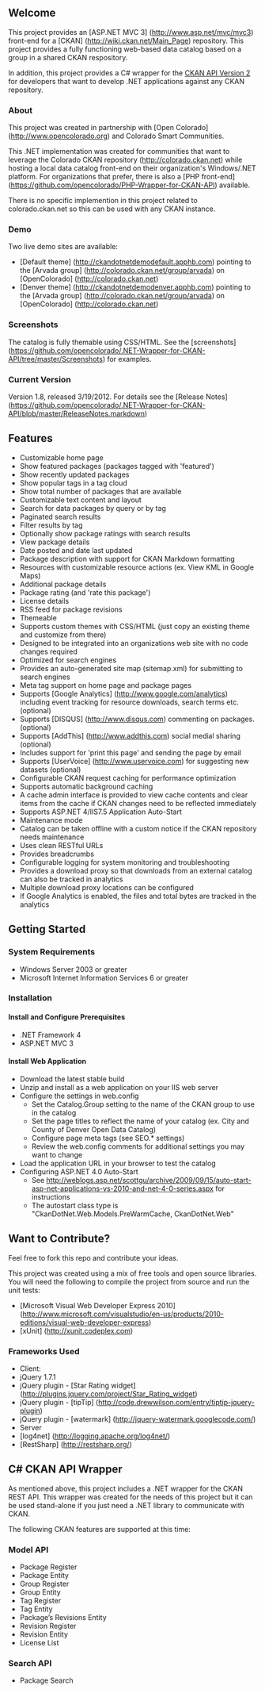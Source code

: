 ## Welcome
This project provides an [ASP.NET MVC 3] (http://www.asp.net/mvc/mvc3) front-end for a 
[CKAN] (http://wiki.ckan.net/Main_Page) repository.  This project provides
a fully functioning web-based data catalog based on a group in a shared CKAN respository.

In addition, this project provides a C# wrapper for the [CKAN API Version 2][1] for developers
that want to develop .NET applications against any CKAN repository.

### About
This project was created in partnership with [Open Colorado] (http://www.opencolorado.org) and 
Colorado Smart Communities.  

This .NET implementation was created for communities that want to leverage the Colorado CKAN 
repository (http://colorado.ckan.net) while hosting a local data catalog front-end on their organization's
Windows/.NET platform.  For organizations that prefer, there is also 
a [PHP front-end] (https://github.com/opencolorado/PHP-Wrapper-for-CKAN-API) available.

There is no specific implemention in this project related to colorado.ckan.net so this can be
used with any CKAN instance.

### Demo

Two live demo sites are available:

* [Default theme] (http://ckandotnetdemodefault.apphb.com) pointing to the [Arvada group] (http://colorado.ckan.net/group/arvada) on [OpenColorado] (http://colorado.ckan.net)
* [Denver theme] (http://ckandotnetdemodenver.apphb.com) pointing to the [Arvada group] (http://colorado.ckan.net/group/arvada) on [OpenColorado] (http://colorado.ckan.net)

### Screenshots

The catalog is fully themable using CSS/HTML.  See the [screenshots] (https://github.com/opencolorado/.NET-Wrapper-for-CKAN-API/tree/master/Screenshots) for examples.

### Current Version

Version 1.8, released 3/19/2012.  For details see the [Release Notes]
(https://github.com/opencolorado/.NET-Wrapper-for-CKAN-API/blob/master/ReleaseNotes.markdown)

## Features
* Customizable home page
 * Show featured packages (packages tagged with 'featured')
 * Show recently updated packages
 * Show popular tags in a tag cloud
 * Show total number of packages that are available
 * Customizable text content and layout
* Search for data packages by query or by tag
 * Paginated search results
 * Filter results by tag
 * Optionally show package ratings with search results
* View package details
 * Date posted and date last updated
 * Package description with support for CKAN Markdown formatting
 * Resources with customizable resource actions (ex. View KML in Google Maps)
 * Additional package details
 * Package rating (and 'rate this package')
 * License details
 * RSS feed for package revisions
* Themeable
 * Supports custom themes with CSS/HTML (just copy an existing theme and customize from there)
 * Designed to be integrated into an organizations web site with no code changes required
* Optimized for search engines
 * Provides an auto-generated site map (sitemap.xml) for submitting to search engines
 * Meta tag support on home page and package pages
* Supports [Google Analytics] (http://www.google.com/analytics) including event tracking for resource downloads, search terms etc. (optional)
* Supports [DISQUS] (http://www.disqus.com) commenting on packages. (optional)
* Supports [AddThis] (http://www.addthis.com) social medial sharing (optional)
 * Includes support for 'print this page' and sending the page by email
* Supports [UserVoice] (http://www.uservoice.com) for suggesting new datasets (optional)
* Configurable CKAN request caching for performance optimization
 * Supports automatic background caching
 * A cache admin interface is provided to view cache contents and clear items from the cache if CKAN changes need to be reflected immediately
 * Supports ASP.NET 4/IIS7.5 Application Auto-Start
* Maintenance mode
 * Catalog can be taken offline with a custom notice if the CKAN repository needs maintenance
* Uses clean RESTful URLs
* Provides breadcrumbs
* Configurable logging for system monitoring and troubleshooting
* Provides a download proxy so that downloads from an external catalog can also be tracked in analytics
 * Multiple download proxy locations can be configured
 * If Google Analytics is enabled, the files and total bytes are tracked in the analytics

## Getting Started

### System Requirements
* Windows Server 2003 or greater
* Microsoft Internet Information Services 6 or greater

### Installation

#### Install and Configure Prerequisites
* .NET Framework 4
* ASP.NET MVC 3

#### Install Web Application
* Download the latest stable build
* Unzip and install as a web application on your IIS web server
* Configure the settings in web.config
  * Set the Catalog.Group setting to the name of the CKAN group to use in the catalog
  * Set the page titles to reflect the name of your catalog (ex. City and County of Denver Open Data Catalog)
  * Configure page meta tags (see SEO.* settings)
  * Review the web.config comments for additional settings you may want to change
* Load the application URL in your browser to test the catalog
* Configuring ASP.NET 4.0 Auto-Start
  * See http://weblogs.asp.net/scottgu/archive/2009/09/15/auto-start-asp-net-applications-vs-2010-and-net-4-0-series.aspx for instructions
  * The autostart class type is "CkanDotNet.Web.Models.PreWarmCache, CkanDotNet.Web"

## Want to Contribute?

Feel free to fork this repo and contribute your ideas.

This project was created using a mix of free tools and open source libraries.  You will need the following
to compile the project from source and run the unit tests:

* [Microsoft Visual Web Developer Express 2010] (http://www.microsoft.com/visualstudio/en-us/products/2010-editions/visual-web-developer-express) 
* [xUnit] (http://xunit.codeplex.com)

### Frameworks Used
* Client:
 * jQuery 1.7.1
 * jQuery plugin - [Star Rating widget] (http://plugins.jquery.com/project/Star_Rating_widget)
 * jQuery plugin - [tipTip] (http://code.drewwilson.com/entry/tiptip-jquery-plugin)
 * jQuery plugin - [watermark] (http://jquery-watermark.googlecode.com/)
* Server
 * [log4net] (http://logging.apache.org/log4net/)
 * [RestSharp] (http://restsharp.org/)

## C# CKAN API Wrapper

As mentioned above, this project includes a .NET wrapper for the CKAN REST API.  This wrapper was created for the
needs of this project but it can be used stand-alone if you just need a .NET library to communicate with CKAN.

The following CKAN features are supported at this time:

### Model API
* Package Register
* Package Entity
* Group Register
* Group Entity
* Tag Register
* Tag Entity
* Package’s Revisions Entity
* Revision Register
* Revision Entity
* License List

### Search API
* Package Search

[1]: http://docs.ckan.org/en/latest/api.html#api-details-versions-1-2